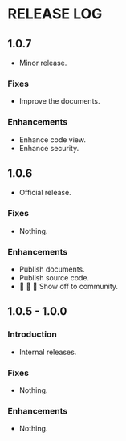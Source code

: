 # RELEASE LOG

## 1.0.7

* Minor release.

### Fixes

* Improve the documents.

### Enhancements

* Enhance code view.
* Enhance security.

## 1.0.6

* Official release.

### Fixes

* Nothing.

### Enhancements

* Publish documents.
* Publish source code.
* 📣 📣 📣 Show off to community.

## 1.0.5 - 1.0.0

### Introduction

* Internal releases.

### Fixes

* Nothing.

### Enhancements

* Nothing.
